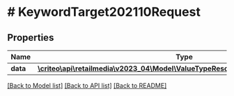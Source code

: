 # # KeywordTarget202110Request

## Properties

Name | Type | Description | Notes
------------ | ------------- | ------------- | -------------
**data** | [**\criteo\api\retailmedia\v2023_04\Model\ValueTypeResourceOfKeywordTarget202110**](ValueTypeResourceOfKeywordTarget202110.md) |  | [optional]

[[Back to Model list]](../../README.md#models) [[Back to API list]](../../README.md#endpoints) [[Back to README]](../../README.md)
